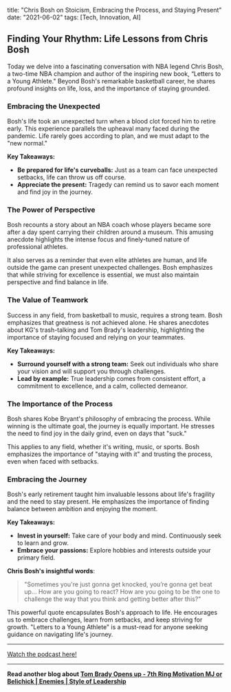 

title: "Chris Bosh on Stoicism, Embracing the Process, and Staying Present"
date: "2021-06-02"
tags: [Tech, Innovation, AI]


## Finding Your Rhythm: Life Lessons from Chris Bosh

Today we delve into a fascinating conversation with NBA legend Chris Bosh, a two-time NBA champion and author of the inspiring new book, “Letters to a Young Athlete." Beyond Bosh's remarkable basketball career, he shares profound insights on life, loss, and the importance of staying grounded. 

### Embracing the Unexpected

Bosh's life took an unexpected turn when a blood clot forced him to retire early. This experience parallels the upheaval many faced during the pandemic. Life rarely goes according to plan, and we must adapt to the "new normal."

**Key Takeaways:**

* **Be prepared for life's curveballs:** Just as a team can face unexpected setbacks, life can throw us off course. 
* **Appreciate the present:** Tragedy can remind us to savor each moment and find joy in the journey.

### The Power of Perspective 

Bosh recounts a story about an NBA coach whose players became sore after a day spent carrying their children around a museum. This amusing anecdote highlights the intense focus and finely-tuned nature of professional athletes. 

It also serves as a reminder that even elite athletes are human, and life outside the game can present unexpected challenges. Bosh emphasizes that while striving for excellence is essential, we must also maintain perspective and find balance in life.

### The Value of Teamwork

Success in any field, from basketball to music, requires a strong team. Bosh emphasizes that greatness is not achieved alone. He shares anecdotes about KG's trash-talking and Tom Brady's leadership, highlighting the importance of staying focused and relying on your teammates. 

**Key Takeaways:**

* **Surround yourself with a strong team:** Seek out individuals who share your vision and will support you through challenges. 
* **Lead by example:** True leadership comes from consistent effort, a commitment to excellence, and a calm, collected demeanor. 

### The Importance of the Process

Bosh shares Kobe Bryant's philosophy of embracing the process. While winning is the ultimate goal, the journey is equally important. He stresses the need to find joy in the daily grind, even on days that "suck."  

This applies to any field, whether it's writing, music, or sports. Bosh emphasizes the importance of "staying with it" and trusting the process, even when faced with setbacks.

### Embracing the Journey

Bosh's early retirement taught him invaluable lessons about life's fragility and the need to stay present. He emphasizes the importance of finding balance between ambition and enjoying the moment. 

 **Key Takeaways:**

* **Invest in yourself:** Take care of your body and mind. Continuously seek to learn and grow. 
* **Embrace your passions:** Explore hobbies and interests outside your primary field.

**Chris Bosh's insightful words**:

> "Sometimes you're just gonna get knocked, you’re gonna get beat up... How are you going to react? How are you going to be the one to challenge the way that you think and getting better after this?" 

This powerful quote encapsulates Bosh's approach to life. He encourages us to embrace challenges, learn from setbacks, and keep striving for growth. "Letters to a Young Athlete" is a must-read for anyone seeking guidance on navigating life's journey.

---

<a href="https://youtube.com/watch?v=RDVjcauBw20" target="_blank">Watch the podcast here!</a>


---

**Read another blog about [Tom Brady Opens up - 7th Ring Motivation MJ or Belichick | Enemies | Style of Leadership](./20230920-tombrady-pbdpodcast)**
